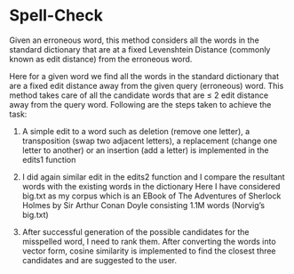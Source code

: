 # Spell-Check
Given an erroneous word, this method considers all the words in the standard dictionary that are at a fixed Levenshtein Distance (commonly known as edit distance) from the erroneous word. 

Here for a given word we find all the words in the standard dictionary that are a fixed edit distance away from the given query (erroneous) word. This method takes care of all the candidate words that are ≤ 2 edit distance away from the query word. Following are the steps taken to achieve the task:

1. A simple edit to a word such as deletion (remove one letter), a transposition (swap two adjacent letters), a replacement (change one letter to another) or an insertion (add a letter) is implemented in the edits1 function

2. I did again similar edit in the edits2 function and I compare the resultant words with the existing words in the dictionary
Here I have considered big.txt as my corpus which is an EBook of The Adventures of Sherlock Holmes by Sir Arthur Conan Doyle consisting 1.1M words (Norvig’s big.txt)

3. After successful generation of the possible candidates for the misspelled word, I need to rank them. After converting the words into vector form, cosine similarity is implemented to find the closest three candidates and are suggested to the user.

